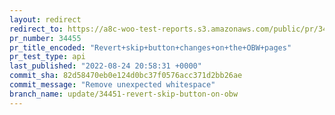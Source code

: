 ```yaml
---
layout: redirect
redirect_to: https://a8c-woo-test-reports.s3.amazonaws.com/public/pr/34455/api/index.html
pr_number: 34455
pr_title_encoded: "Revert+skip+button+changes+on+the+OBW+pages"
pr_test_type: api
last_published: "2022-08-24 20:58:31 +0000"
commit_sha: 82d58470eb0e124d0bc37f0576acc371d2bb26ae
commit_message: "Remove unexpected whitespace"
branch_name: update/34451-revert-skip-button-on-obw
---
```

